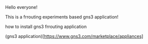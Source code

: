 Hello everyone!

This is a frrouting experiments based gns3 application!


how to install gns3 frrouting application

(gns3 application)[https://www.gns3.com/marketplace/appliances]
